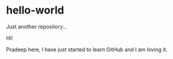 # hello-world
Just another repository...


Hi!

Pradeep here, I have just started to learn GitHub and I am loving it.
